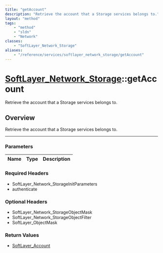 ```yaml
---
title: "getAccount"
description: "Retrieve the account that a Storage services belongs to."
layout: "method"
tags:
    - "method"
    - "sldn"
    - "Network"
classes:
    - "SoftLayer_Network_Storage"
aliases:
    - "/reference/services/softlayer_network_storage/getAccount"
---
```

# [SoftLayer_Network_Storage](/reference/services/SoftLayer_Network_Storage)::getAccount


Retrieve the account that a Storage services belongs to.


## Overview 
Retrieve the account that a Storage services belongs to.

-----

### Parameters 
|Name | Type | Description |
| --- | --- | --- |


### Required Headers
* SoftLayer_Network_StorageInitParameters
* authenticate


### Optional Headers
* SoftLayer_Network_StorageObjectMask
* SoftLayer_Network_StorageObjectFilter
* SoftLayer_ObjectMask

### Return Values
* <a href='/reference/datatypes/SoftLayer_Account'>SoftLayer_Account </a>




